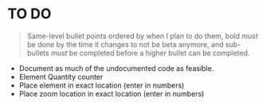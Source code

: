 # TO DO

> Same-level bullet points ordered by when I plan to do them, bold *must* be done by the time it changes to not be beta anymore, and sub-bullets *must* be completed before a higher bullet can be completed.

* Document as much of the undocumented code as feasible.
* Element Quantity counter
* Place element in exact location (enter in numbers)
* Place zoom location in exact location (enter in numbers)
